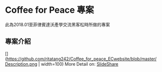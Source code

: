 # Coffee for Peace 專案

此為2018.01至菲律賓達沃產學交流黑客松時所做的專案

## 專案介紹

[](https://github.com/ritatang242/Coffee_for_peace_ECwebsite/blob/master/Description.png | width=100)
More Detail on: [SlideShare](https://www.slideshare.net/secret/wwHnQ4B7qr2trJ)
